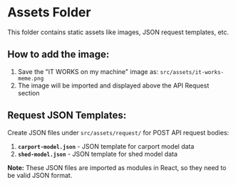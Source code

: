 # Assets Folder

This folder contains static assets like images, JSON request templates, etc.

## How to add the image:

1. Save the "IT WORKS on my machine" image as: `src/assets/it-works-meme.png`
2. The image will be imported and displayed above the API Request section

## Request JSON Templates:

Create JSON files under `src/assets/request/` for POST API request bodies:

1. **`carport-model.json`** - JSON template for carport model data
2. **`shed-model.json`** - JSON template for shed model data

**Note:** These JSON files are imported as modules in React, so they need to be valid JSON format.

